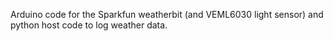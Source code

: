 Arduino code for the Sparkfun weatherbit (and VEML6030 light sensor) and
python host code to log weather data.
